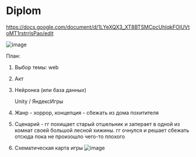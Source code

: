 # Diplom
https://docs.google.com/document/d/1LYeXQX3_XT8BTSMCpcUhIqkFOlUVtoMT1rstrrlsPao/edit

![image](https://github.com/sxdmatheww/Diplom/assets/97594112/d363d83d-171a-4571-a469-f0bff16e49ef)

План:
1. Выбор темы: web
2. Акт
3. Нейронка (или база данных)

   Unity / ЯндексИгры
1. Жанр - хоррор, концепция - сбежать из дома похитителя
2. Сценарий - гг похищает старый отшельник и заперает в одной из комнат своей большой лесной хижины. гг очнулся и решает сбежать отсюда пока не произошло чего-то плохого
3. Схематическая карта игры
![image](https://github.com/sxdmatheww/Diplom/assets/97594112/e2dc551b-fe40-4873-9d23-a89d1279e1dc)

